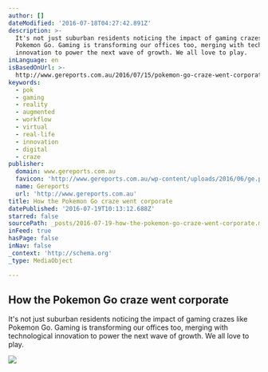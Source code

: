 ```yaml
---
author: []
dateModified: '2016-07-18T04:27:42.891Z'
description: >-
  It's not just suburban residents noticing the impact of gaming crazes like
  Pokemon Go. Gaming is transforming our offices too, merging with technological
  innovation to power the next wave of growth. We all love to play.
inLanguage: en
isBasedOnUrl: >-
  http://www.gereports.com.au/2016/07/15/pokemon-go-craze-went-corporate-ge-chief-economist/?_lrsc=d92f5524-a87d-4b76-9b86-436e4853d988&utm_source=linkedin&utm_medium=elevate&src=linkedin-elevate
keywords:
  - pok
  - gaming
  - reality
  - augmented
  - workflow
  - virtual
  - real-life
  - innovation
  - digital
  - craze
publisher:
  domain: www.gereports.com.au
  favicon: 'http://www.gereports.com.au/wp-content/uploads/2016/06/ge.png'
  name: Gereports
  url: 'http://www.gereports.com.au'
title: How the Pokemon Go craze went corporate
datePublished: '2016-07-19T10:13:12.688Z'
starred: false
sourcePath: _posts/2016-07-19-how-the-pokemon-go-craze-went-corporate.md
inFeed: true
hasPage: false
inNav: false
_context: 'http://schema.org'
_type: MediaObject

---
```

<article style=""><h1>How the Pokemon Go craze went corporate</h1><p>It's not just suburban residents noticing the impact of gaming crazes like Pokemon Go. Gaming is transforming our offices too, merging with technological innovation to power the next wave of growth. We all love to play.</p><img src="http://www.gereports.com.au/wp-content/uploads/2016/07/Pokemon.jpeg" /></article>